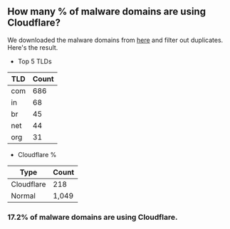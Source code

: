 ## How many % of malware domains are using Cloudflare?


We downloaded the malware domains from [here](https://urlhaus.abuse.ch) and filter out duplicates.
Here's the result.


[//]: # (start replacement)


- Top 5 TLDs

| TLD | Count |
| --- | --- |
| com | 686 |
| in | 68 |
| br | 45 |
| net | 44 |
| org | 31 |


- Cloudflare %

| Type | Count |
| --- | --- |
| Cloudflare | 218 |
| Normal | 1,049 |


### 17.2% of malware domains are using Cloudflare.